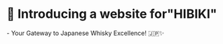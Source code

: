 <h1>🥃 Introducing a website for"HIBIKI"</h1>
<p> - Your Gateway to Japanese Whisky Excellence! 🇯🇵✨</p>

